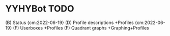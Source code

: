 # YYHYBot TODO

(B) Status {cm:2022-06-19}
(D) Profile descriptions +Profiles {cm:2022-06-19}
(F) Userboxes +Profiles
(F) Quadrant graphs +Graphing+Profiles
